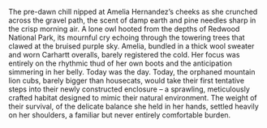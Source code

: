 The pre-dawn chill nipped at Amelia Hernandez’s cheeks as she crunched across the gravel path, the scent of damp earth and pine needles sharp in the crisp morning air.  A lone owl hooted from the depths of Redwood National Park, its mournful cry echoing through the towering trees that clawed at the bruised purple sky.  Amelia, bundled in a thick wool sweater and worn Carhartt overalls, barely registered the cold.  Her focus was entirely on the rhythmic thud of her own boots and the anticipation simmering in her belly.  Today was the day.  Today, the orphaned mountain lion cubs, barely bigger than housecats, would take their first tentative steps into their newly constructed enclosure – a sprawling, meticulously crafted habitat designed to mimic their natural environment.  The weight of their survival, of the delicate balance she held in her hands, settled heavily on her shoulders, a familiar but never entirely comfortable burden.
